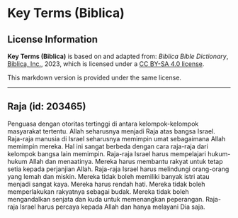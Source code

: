 # Key Terms (Biblica)

## License Information

**Key Terms (Biblica)** is based on and adapted from: _Biblica Bible Dictionary_, [Biblica, Inc.](https://www.biblica.com/), 2023, which is licensed under a [CC BY-SA 4.0 license](https://creativecommons.org/licenses/by-sa/4.0/legalcode.en).

This markdown version is provided under the same license.



--------------------------------

## Raja (id: 203465)

Penguasa dengan otoritas tertinggi di antara kelompok\-kelompok masyarakat tertentu. Allah seharusnya menjadi Raja atas bangsa Israel. Raja\-raja manusia di Israel seharusnya memimpin umat sebagaimana Allah memimpin mereka. Hal ini sangat berbeda dengan cara raja\-raja dari kelompok bangsa lain memimpin. Raja\-raja Israel harus mempelajari hukum\-hukum Allah dan menaatinya. Mereka harus membantu rakyat untuk tetap setia kepada perjanjian Allah. Raja\-raja Israel harus melindungi orang\-orang yang lemah dan miskin. Mereka tidak boleh memiliki banyak istri atau menjadi sangat kaya. Mereka harus rendah hati. Mereka tidak boleh memperlakukan rakyatnya sebagai budak. Mereka tidak boleh mengandalkan senjata dan kuda untuk memenangkan peperangan. Raja\-raja Israel harus percaya kepada Allah dan hanya melayani Dia saja.


